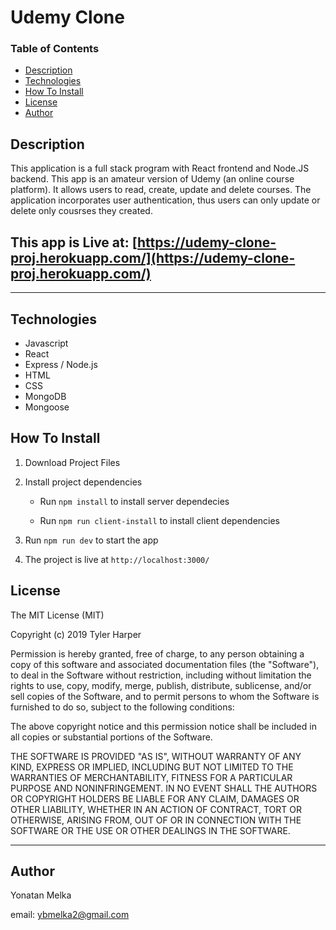 # Udemy Clone

### Table of Contents

- [Description](#Description)
- [Technologies](#Technologies)
- [How To Install](#How-To-Install)
- [License](#License)
- [Author](#Author)

## Description

This application is a full stack program with React frontend and Node.JS backend. This app is an amateur version of Udemy (an online course platform). It allows users to read, create, update and delete courses. The application incorporates user authentication, thus users can only update or delete only cousrses they created.

## This app is Live at: [https://udemy-clone-proj.herokuapp.com/](https://udemy-clone-proj.herokuapp.com/)

---

## Technologies

- Javascript
- React
- Express / Node.js
- HTML
- CSS
- MongoDB
- Mongoose

## How To Install

1. Download Project Files

2. Install project dependencies
    - Run `npm install` to install server dependecies
    
    - Run `npm run client-install` to install client dependencies
  
3. Run `npm run dev` to start the app

4. The project is live at `http://localhost:3000/` 

## License

The MIT License (MIT)

Copyright (c) 2019 Tyler Harper

Permission is hereby granted, free of charge, to any person obtaining a copy of this software and associated documentation files (the "Software"), to deal in the Software without restriction, including without limitation the rights to use, copy, modify, merge, publish, distribute, sublicense, and/or sell copies of the Software, and to permit persons to whom the Software is furnished to do so, subject to the following conditions:

The above copyright notice and this permission notice shall be included in all copies or substantial portions of the Software.

THE SOFTWARE IS PROVIDED "AS IS", WITHOUT WARRANTY OF ANY KIND, EXPRESS OR IMPLIED, INCLUDING BUT NOT LIMITED TO THE WARRANTIES OF MERCHANTABILITY, FITNESS FOR A PARTICULAR PURPOSE AND NONINFRINGEMENT. IN NO EVENT SHALL THE AUTHORS OR COPYRIGHT HOLDERS BE LIABLE FOR ANY CLAIM, DAMAGES OR OTHER LIABILITY, WHETHER IN AN ACTION OF CONTRACT, TORT OR OTHERWISE, ARISING FROM, OUT OF OR IN CONNECTION WITH THE SOFTWARE OR THE USE OR OTHER DEALINGS IN THE SOFTWARE.

---

## Author

Yonatan Melka

email: [ybmelka2@gmail.com](mailto:ybmelka2@gmail.com)
